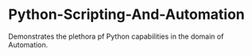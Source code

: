 # Python-Scripting-And-Automation

Demonstrates the plethora pf Python capabilities in the domain of Automation.

